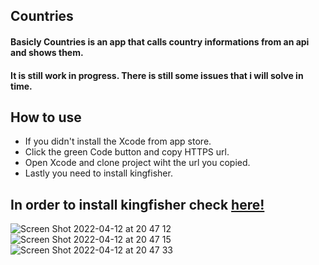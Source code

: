 ## Countries

#### Basicly Countries is an app that calls country informations from an api and shows them.

#### It is still work in progress. There is still some issues that i will solve in time.

## How to use

- If you didn't install the Xcode from app store.
- Click the green Code button and copy HTTPS url.
- Open Xcode and clone project wiht the url you copied.
- Lastly you need to install kingfisher.

## In order to install kingfisher check [here!](https://github.com/onevcat/Kingfisher/wiki/Installation-Guide)


![Screen Shot 2022-04-12 at 20 47 12](https://user-images.githubusercontent.com/45271655/163025406-4197cd25-816d-4afc-a4ed-95e404fcbfa4.png)
![Screen Shot 2022-04-12 at 20 47 15](https://user-images.githubusercontent.com/45271655/163025421-a380d5fc-64fd-40bd-b3c0-b4d5c296ca1b.png)
![Screen Shot 2022-04-12 at 20 47 33](https://user-images.githubusercontent.com/45271655/163025425-613504b0-5203-4ea0-a69a-b7aa532a4c8a.png)
